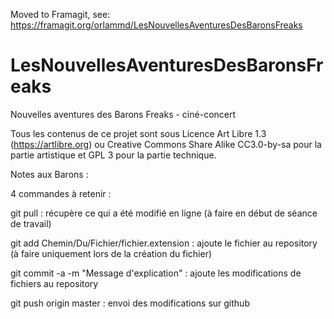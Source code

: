 Moved to Framagit, see: https://framagit.org/orlammd/LesNouvellesAventuresDesBaronsFreaks

# LesNouvellesAventuresDesBaronsFreaks
Nouvelles aventures des Barons Freaks - ciné-concert

Tous les contenus de ce projet sont sous Licence Art Libre 1.3 (https://artlibre.org) ou Creative Commons Share Alike CC3.0-by-sa pour la partie artistique et GPL 3 pour la partie technique.


Notes aux Barons :

4 commandes à retenir :

git pull : récupère ce qui a été modifié en ligne (à faire en début de séance de travail)

git add Chemin/Du/Fichier/fichier.extension : ajoute le fichier au repository (à faire uniquement lors de la création du fichier)

git commit -a -m "Message d'explication" : ajoute les modifications de fichiers au repository

git push origin master : envoi des modifications sur github
